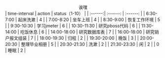 <center>诶嘿</center>
| time-interval | action | status（1-10） |
| :------:| :------: | :------: |
| 6:30-7:00 | 起床洗漱 | 4 |
| 7:00-8:20 | 坐车上班 | 4 |
| 8:30-9:00 | 恢复工作环境 | 5 |
| 9:30-10:30 | 学习jmeter | 6 |
| 10:30-11:30 | 研究pboss代码 | 6 |
| 11:30-14:00 | 吃饭休息 | 6 |
| 14:00-18:00 | 研究数据库表 | 7 |
| 16:00-18:00 | 研究销户报文组装 | 7 |
| 18:00-19:30 | 归程 | 2 |
| 19:30-20:00 | 晚饭 | 3 |
| 20:00-20:30 | 整理毕业相册 | 5 |
| 20:30-21:30 | 洗漱 | 2 |
| 21:30-23:30 | 闲 | 2 |
| 0 | 睡眠 | 2 |
